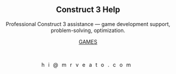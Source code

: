 <meta name="description" content="Professional Construct 3 assistance — game development support, problem-solving, optimization"/>
<meta name="author" content="⋈ Mr. Veato, hi@mrveato.com">
<meta name="reply-to" content="hi@mrveato.com">
<link rel="stylesheet" type="text/css" href="style.css">
<script src="https://kit.fontawesome.com/2863ef2463.js" crossorigin="anonymous"></script>
<link rel="shortcut icon" type="image/x-icon" href="favicon.ico">

<h2 style="text-align:center">Construct 3 Help</h2>

<p style="text-align:center">Professional Construct 3 assistance — game development support, problem-solving, optimization.</p>
<p style="text-align:center"><a href="https://mrveato.com/games">GAMES</a></p>
<br>

<p style="text-align:center; letter-spacing:10px">
<a href="mailto:hi@mrveato.com"><i class="fa-solid fa-envelope fa-beat" style="color: #000000;"></i></a>
hi@mrveato.com
</p>
